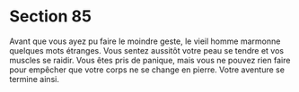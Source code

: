 # Section 85

Avant que vous ayez pu faire le moindre geste, le vieil homme marmonne  quelques mots
étranges. Vous sentez aussitôt votre peau se tendre et vos muscles se raidir. Vous êtes
pris de panique, mais vous ne pouvez rien faire pour empêcher que votre corps ne se
change en pierre. Votre aventure se termine ainsi.